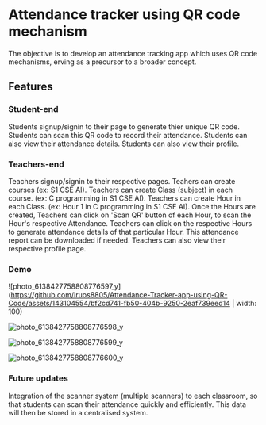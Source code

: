# Attendance tracker using QR code mechanism
The objective is to develop an attendance tracking app which uses QR code mechanisms, erving as a precursor to a broader concept.

## Features

### Student-end

Students signup/signin to their page to generate thier unique QR code. 
Students can scan this QR code to record their attendance.
Students can also view their attendance details.
Students can also view their profile.

### Teachers-end

Teachers signup/signin to their respective pages.
Teahers can create courses (ex: S1 CSE AI).
Teachers can create Class (subject) in each course. (ex: C programming in S1 CSE AI).
Teachers can create Hour in each Class. (ex: Hour 1 in C programming in  S1 CSE AI).
Once the Hours are created, Teachers can click on 'Scan QR' button of each Hour, to scan the Hour's respective Attendance.
Teachers can click on the respective Hours to generate attendance details of that particular Hour.
This attendance report can be downloaded if needed.
Teachers can also view their respective profile page.

### Demo 

![photo_6138427758808776597_y](https://github.com/Iruos8805/Attendance-Tracker-app-using-QR-Code/assets/143104554/bf2cd741-fb50-404b-9250-2eaf739eed14 | width: 100)

![photo_6138427758808776598_y](https://github.com/Iruos8805/Attendance-Tracker-app-using-QR-Code/assets/143104554/df7d3cee-cc09-4ff5-a3a3-33886c8b7d75)

![photo_6138427758808776599_y](https://github.com/Iruos8805/Attendance-Tracker-app-using-QR-Code/assets/143104554/113245c8-23e1-4aac-8bfa-7d542035c5b9)

![photo_6138427758808776600_y](https://github.com/Iruos8805/Attendance-Tracker-app-using-QR-Code/assets/143104554/40fbcd00-97c3-450f-9a26-ed42b32ea71d)







### Future updates

Integration of the scanner system (multiple scanners) to each classroom, so that students can scan their attendance quickly and efficiently. This data will then be stored in a centralised system.

